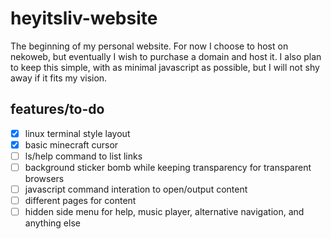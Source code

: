 # heyitsliv-website

The beginning of my personal website. For now I choose to host on nekoweb, but eventually I wish to purchase a domain and host it. I also plan to keep this simple, with as minimal javascript as possible, but I will not shy away if it fits my vision.

## features/to-do
- [x] linux terminal style layout
- [x] basic minecraft cursor
- [ ] ls/help command to list links
- [ ] background sticker bomb while keeping transparency for transparent browsers
- [ ] javascript command interation to open/output content
- [ ] different pages for content
- [ ] hidden side menu for help, music player, alternative navigation, and anything else